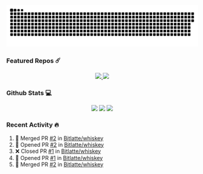 <div align='center'>
  <img src='https://raw.githubusercontent.com/Bitlatte/Bitlatte/output/github-snake.svg' />
</div>

### Featured Repos :comet:
<div align='center'>
  <a href='https://github.com/Bitlatte/beam'>
    <img width='49.5%' src='https://github-readme-stats.vercel.app/api/pin/?username=Bitlatte&repo=beam' />
  </a>
  <a href='https://github.com/Bitlatte/barrel'>
    <img width='49.5%' src='https://github-readme-stats.vercel.app/api/pin/?username=Bitlatte&repo=barrel' />
  </a>
</div>

### Github Stats :computer:
<div align='center'>
  <img width='49.5%' src='https://github-readme-stats.vercel.app/api?username=Bitlatte&show_icons=true&hide_border=true' />
  <img width='49.5%' src='https://github-readme-streak-stats.herokuapp.com/?user=Bitlatte&hide_border=true' />
  <img width='99%'  src='https://activity-graph.herokuapp.com/graph?username=Bitlatte&theme=minimal&hide_border=true' />
</div>

### Recent Activity :fire:
<!--START_SECTION:activity-->
1. 🎉 Merged PR [#2](https://github.com/Bitlatte/whiskey/pull/2) in [Bitlatte/whiskey](https://github.com/Bitlatte/whiskey)
2. 💪 Opened PR [#2](https://github.com/Bitlatte/whiskey/pull/2) in [Bitlatte/whiskey](https://github.com/Bitlatte/whiskey)
3. ❌ Closed PR [#1](https://github.com/Bitlatte/whiskey/pull/1) in [Bitlatte/whiskey](https://github.com/Bitlatte/whiskey)
4. 💪 Opened PR [#1](https://github.com/Bitlatte/whiskey/pull/1) in [Bitlatte/whiskey](https://github.com/Bitlatte/whiskey)
5. 🎉 Merged PR [#2](https://github.com/Bitlatte/whiskey/pull/2) in [Bitlatte/whiskey](https://github.com/Bitlatte/whiskey)
<!--END_SECTION:activity-->
